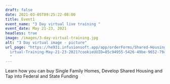 ```yaml
---
draft: false
date: 2021-03-05T09:25:22-08:00
title: Event1
event_name: "3 Day virtual live training "
event_date: May 21-23, 2021
headless: true
image: /images/3-day-virtual-training.jpg
alt: "3 Day virtual image - picture" 
url_page: "https://he931.infusionsoft.app/app/orderForms/Shared-Housing-3-Day-V\
  irtual-Training-May-21-23-2021?cookieUUID=85c94955-5426-49be-9652-79a8557953c7
  "
---
```


Learn how you can buy Single Family Homes, Develop Shared Housing and Tap into Federal and State Funding
